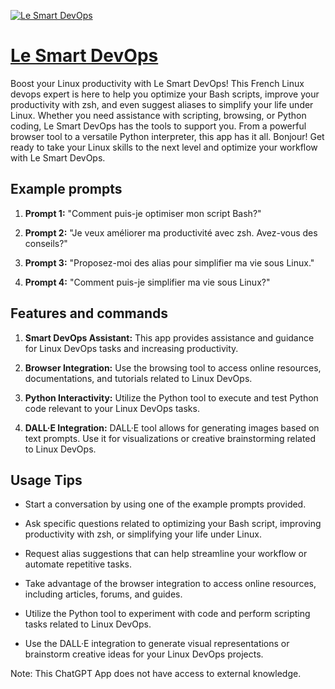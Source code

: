 [![Le Smart DevOps](https://files.oaiusercontent.com/file-2bDsJIiGe52PPanFUkhH6LJ0?se=2123-10-16T21%3A08%3A46Z&sp=r&sv=2021-08-06&sr=b&rscc=max-age%3D31536000%2C%20immutable&rscd=attachment%3B%20filename%3De9f0de1b-6442-4feb-864f-431e8bf304d6.png&sig=aJwCkMFcUyvDc6Il7v7Wj3WUEaZE971gpsCxTZPPerk%3D)](https://chat.openai.com/g/g-mIFB14rvv-le-smart-devops)

# [Le Smart DevOps](https://chat.openai.com/g/g-mIFB14rvv-le-smart-devops)

Boost your Linux productivity with Le Smart DevOps! This French Linux devops expert is here to help you optimize your Bash scripts, improve your productivity with zsh, and even suggest aliases to simplify your life under Linux. Whether you need assistance with scripting, browsing, or Python coding, Le Smart DevOps has the tools to support you. From a powerful browser tool to a versatile Python interpreter, this app has it all. Bonjour! Get ready to take your Linux skills to the next level and optimize your workflow with Le Smart DevOps.

## Example prompts

1. **Prompt 1:** "Comment puis-je optimiser mon script Bash?"

2. **Prompt 2:** "Je veux améliorer ma productivité avec zsh. Avez-vous des conseils?"

3. **Prompt 3:** "Proposez-moi des alias pour simplifier ma vie sous Linux."

4. **Prompt 4:** "Comment puis-je simplifier ma vie sous Linux?"

## Features and commands

1. **Smart DevOps Assistant:** This app provides assistance and guidance for Linux DevOps tasks and increasing productivity.

2. **Browser Integration:** Use the browsing tool to access online resources, documentations, and tutorials related to Linux DevOps.

3. **Python Interactivity:** Utilize the Python tool to execute and test Python code relevant to your Linux DevOps tasks.

4. **DALL·E Integration:** DALL·E tool allows for generating images based on text prompts. Use it for visualizations or creative brainstorming related to Linux DevOps.

## Usage Tips

- Start a conversation by using one of the example prompts provided.

- Ask specific questions related to optimizing your Bash script, improving productivity with zsh, or simplifying your life under Linux.

- Request alias suggestions that can help streamline your workflow or automate repetitive tasks.

- Take advantage of the browser integration to access online resources, including articles, forums, and guides.

- Utilize the Python tool to experiment with code and perform scripting tasks related to Linux DevOps.

- Use the DALL·E integration to generate visual representations or brainstorm creative ideas for your Linux DevOps projects.

Note: This ChatGPT App does not have access to external knowledge.